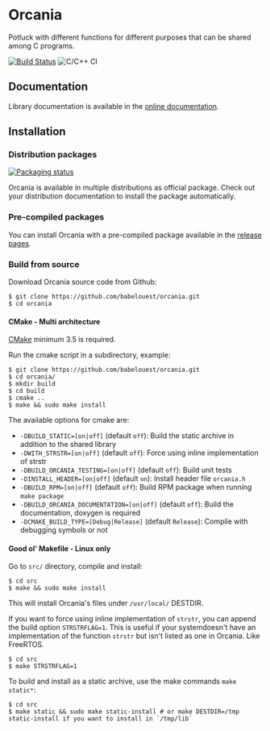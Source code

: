 # Orcania

Potluck with different functions for different purposes that can be shared among C programs.

[![Build Status](https://travis-ci.com/babelouest/orcania.svg?branch=master)](https://travis-ci.com/babelouest/orcania)
![C/C++ CI](https://github.com/babelouest/orcania/workflows/C/C++%20CI/badge.svg)

## Documentation

Library documentation is available in the [online documentation](https://babelouest.github.io/orcania/doc/html/).

## Installation

### Distribution packages

[![Packaging status](https://repology.org/badge/vertical-allrepos/orcania.svg)](https://repology.org/metapackage/orcania)

Orcania is available in multiple distributions as official package. Check out your distribution documentation to install the package automatically.

### Pre-compiled packages

You can install Orcania with a pre-compiled package available in the [release pages](https://github.com/babelouest/orcania/releases/latest/).

### Build from source

Download Orcania source code from Github:

```shell
$ git clone https://github.com/babelouest/orcania.git
$ cd orcania
```

#### CMake - Multi architecture

[CMake](https://cmake.org/download/) minimum 3.5 is required.

Run the cmake script in a subdirectory, example:

```shell
$ git clone https://github.com/babelouest/orcania.git
$ cd orcania/
$ mkdir build
$ cd build
$ cmake ..
$ make && sudo make install
```

The available options for cmake are:
- `-DBUILD_STATIC=[on|off]` (default `off`): Build the static archive in addition to the shared library
- `-DWITH_STRSTR=[on|off]` (default `off`): Force using inline implementation of strstr
- `-DBUILD_ORCANIA_TESTING=[on|off]` (default `off`): Build unit tests
- `-DINSTALL_HEADER=[on|off]` (default `on`): Install header file `orcania.h`
- `-DBUILD_RPM=[on|off]` (default `off`): Build RPM package when running `make package`
- `-DBUILD_ORCANIA_DOCUMENTATION=[on|off]` (default `off`): Build the documentation, doxygen is required
- `-DCMAKE_BUILD_TYPE=[Debug|Release]` (default `Release`): Compile with debugging symbols or not

#### Good ol' Makefile - Linux only

Go to `src/` directory, compile and install:

```shell
$ cd src
$ make && sudo make install
```

This will install Orcania's files under `/usr/local/` DESTDIR.

If you want to force using inline implementation of `strstr`, you can append the build option `STRSTRFLAG=1`. This is useful if your systemdoesn't have an implementation of the function `strstr` but isn't listed as one in Orcania. Like FreeRTOS.

```
$ cd src
$ make STRSTRFLAG=1
```

To build and install as a static archive, use the make commands `make static*`:

```shell
$ cd src
$ make static && sudo make static-install # or make DESTDIR=/tmp static-install if you want to install in `/tmp/lib`
```
